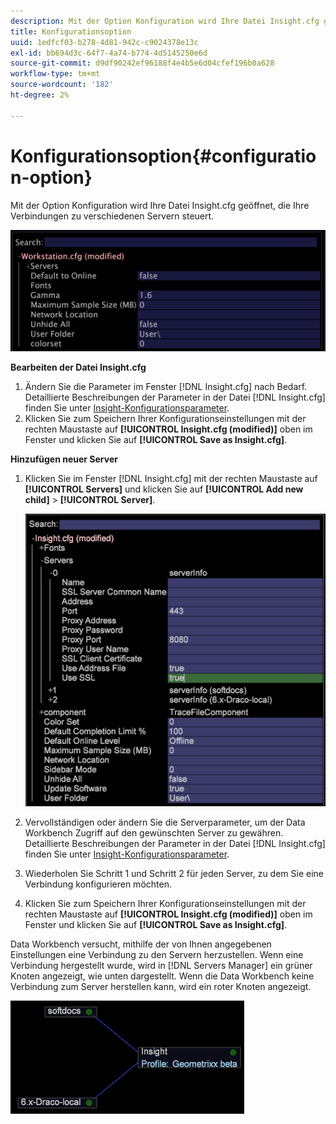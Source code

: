 ```yaml
---
description: Mit der Option Konfiguration wird Ihre Datei Insight.cfg geöffnet, die Ihre Verbindungen zu verschiedenen Servern steuert.
title: Konfigurationsoption
uuid: 1edfcf03-b278-4d81-942c-c9024378e13c
exl-id: bb694d3c-64f7-4a74-b774-4d5145250e6d
source-git-commit: d9df90242ef96188f4e4b5e6d04cfef196b0a628
workflow-type: tm+mt
source-wordcount: '182'
ht-degree: 2%

---
```


# Konfigurationsoption{#configuration-option}

Mit der Option Konfiguration wird Ihre Datei Insight.cfg geöffnet, die Ihre Verbindungen zu verschiedenen Servern steuert.

![](assets/cfg_Workstation.png)

**Bearbeiten der Datei Insight.cfg**

1. Ändern Sie die Parameter im Fenster [!DNL Insight.cfg] nach Bedarf. Detaillierte Beschreibungen der Parameter in der Datei [!DNL Insight.cfg] finden Sie unter [Insight-Konfigurationsparameter](../../../home/c-get-started/c-insght-config-param.md#concept-14da97d0756348e885c08ca9e866074b).
1. Klicken Sie zum Speichern Ihrer Konfigurationseinstellungen mit der rechten Maustaste auf **[!UICONTROL Insight.cfg (modified)]** oben im Fenster und klicken Sie auf **[!UICONTROL Save as Insight.cfg]**.

**Hinzufügen neuer Server**

1. Klicken Sie im Fenster [!DNL Insight.cfg] mit der rechten Maustaste auf **[!UICONTROL Servers]** und klicken Sie auf **[!UICONTROL Add new child]** > **[!UICONTROL Server]**.

   ![](assets/cfg_Workstation_AddServer.png)

1. Vervollständigen oder ändern Sie die Serverparameter, um der Data Workbench Zugriff auf den gewünschten Server zu gewähren. Detaillierte Beschreibungen der Parameter in der Datei [!DNL Insight.cfg] finden Sie unter [Insight-Konfigurationsparameter](../../../home/c-get-started/c-insght-config-param.md#concept-14da97d0756348e885c08ca9e866074b).
1. Wiederholen Sie Schritt 1 und Schritt 2 für jeden Server, zu dem Sie eine Verbindung konfigurieren möchten.
1. Klicken Sie zum Speichern Ihrer Konfigurationseinstellungen mit der rechten Maustaste auf **[!UICONTROL Insight.cfg (modified)]** oben im Fenster und klicken Sie auf **[!UICONTROL Save as Insight.cfg]**.

Data Workbench versucht, mithilfe der von Ihnen angegebenen Einstellungen eine Verbindung zu den Servern herzustellen. Wenn eine Verbindung hergestellt wurde, wird in [!DNL Servers Manager] ein grüner Knoten angezeigt, wie unten dargestellt. Wenn die Data Workbench keine Verbindung zum Server herstellen kann, wird ein roter Knoten angezeigt.

![](assets/vis_SysStat_RedGreenDots.png)
